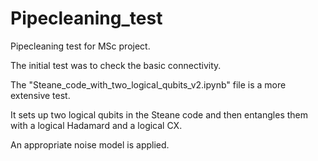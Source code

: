 # Pipecleaning_test
Pipecleaning test for MSc project.

The initial test was to check the basic connectivity.

The "Steane_code_with_two_logical_qubits_v2.ipynb" file is a more extensive test.

It sets up two logical qubits in the Steane code and then entangles them with a logical Hadamard and a logical CX.

An appropriate noise model is applied.
